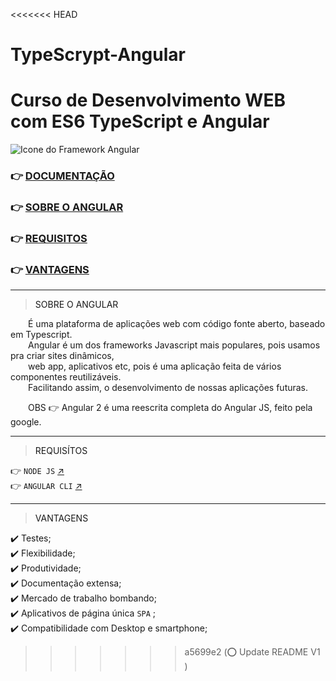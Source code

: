 <<<<<<< HEAD
# TypeScrypt-Angular
Curso de Desenvolvimento WEB com ES6 TypeScript e Angular
=======
![Icone do Framework Angular](https://img.icons8.com/nolan/344/angularjs.png)
 
### 👉 [DOCUMENTAÇÃO](https://angular.io/)
### 👉 <a href='#sobre'>SOBRE O ANGULAR</a>
### 👉 <a href='#requisitos'>REQUISITOS</a>
### 👉 <a href='#vantagens'>VANTAGENS</a>
 
---
 
> <a name='sobre'> SOBRE O ANGULAR <a/>

  É uma plataforma de aplicações web com código fonte aberto, baseado em Typescript. <br>
  Angular é um dos frameworks Javascript mais populares, pois usamos pra criar sites dinâmicos, <br>
  web app, aplicativos etc, pois é uma aplicação feita de vários componentes reutilizáveis. <br>
  Facilitando assim, o desenvolvimento de nossas aplicações futuras.

  OBS 👉 Angular 2 é uma reescrita completa do Angular JS, feito pela google.
 
---
 
> <a name='requisitos'> REQUISÍTOS <a/>
 
👉 `NODE JS` [↗️](https://nodejs.org/en/download/) <br>
👉 `ANGULAR CLI` [↗️](https://angular.io/cli)
 
---
 
> <a name='vantagens'> VANTAGENS <a/>
  
✔️ Testes; <br>
✔️ Flexibilidade; <br>
✔️ Produtividade; <br>
✔️ Documentação extensa; <br>
✔️ Mercado de trabalho bombando; <br>
✔️ Aplicativos de página única `SPA` ; <br>
✔️ Compatibilidade com Desktop e smartphone; <br>
 
 
 
>>>>>>> a5699e2 (⭕️ Update README V1 )
